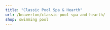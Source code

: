 ```yaml
---
title: "Classic Pool Spa & Hearth"
url: /beaverton/classic-pool-spa-and-hearth/
shop: swimming pool
---
```

